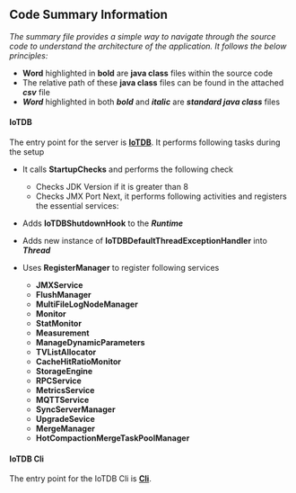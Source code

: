 <!--

    Licensed to the Apache Software Foundation (ASF) under one
    or more contributor license agreements.  See the NOTICE file
    distributed with this work for additional information
    regarding copyright ownership.  The ASF licenses this file
    to you under the Apache License, Version 2.0 (the
    "License"); you may not use this file except in compliance
    with the License.  You may obtain a copy of the License at

        http://www.apache.org/licenses/LICENSE-2.0

    Unless required by applicable law or agreed to in writing,
    software distributed under the License is distributed on an
    "AS IS" BASIS, WITHOUT WARRANTIES OR CONDITIONS OF ANY
    KIND, either express or implied.  See the License for the
    specific language governing permissions and limitations
    under the License.

-->

## Code Summary Information ##
*The summary file provides a simple way to navigate through the source code to understand the architecture of the application. It follows the below principles:*

* **Word** highlighted in **bold** are **java class** files within the source code
* The relative path of these **java class** files can be found in the attached ***csv*** file
* ***Word*** highlighted in both ***bold*** and ***italic*** are ***standard java class*** files

#### IoTDB ####
The entry point for the server is **[IoTDB](https://github.com/apache/iotdb/tree/master/server/src/main/java/org/apache/iotdb/db/service/IoTDB.java)**. It performs following tasks during the setup

* It calls **StartupChecks** and performs the following check
  * Checks JDK Version if it is greater than 8
  * Checks JMX Port
Next, it performs following activities and registers the essential services:

* Adds **IoTDBShutdownHook** to the ***Runtime***
* Adds new instance of **IoTDBDefaultThreadExceptionHandler** into ***Thread***
* Uses **RegisterManager** to register following services
  * **JMXService**
  * **FlushManager**
  * **MultiFileLogNodeManager**
  * **Monitor**
  * **StatMonitor**
  * **Measurement**
  * **ManageDynamicParameters**
  * **TVListAllocator**
  * **CacheHitRatioMonitor**
  * **StorageEngine**
  * **RPCService**
  * **MetricsService**
  * **MQTTService**
  * **SyncServerManager**
  * **UpgradeSevice**
  * **MergeManager**
  * **HotCompactionMergeTaskPoolManager**

#### IoTDB Cli ####
The entry point for the IoTDB Cli is **[Cli](https://github.com/apache/iotdb/blob/master/cli/src/main/java/org/apache/iotdb/cli/Cli.java)**. 
